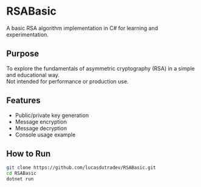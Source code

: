 # RSABasic

A basic RSA algorithm implementation in C# for learning and experimentation.

## Purpose
To explore the fundamentals of asymmetric cryptography (RSA) in a simple and educational way.  
Not intended for performance or production use.

## Features
- Public/private key generation  
- Message encryption  
- Message decryption  
- Console usage example  

## How to Run
```bash
git clone https://github.com/lucasdutradev/RSABasic.git
cd RSABasic
dotnet run
```

